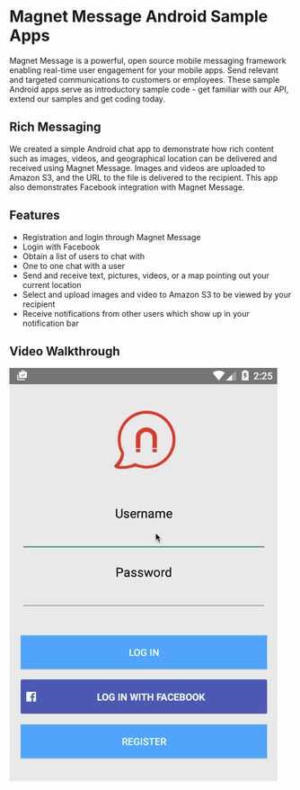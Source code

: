 # Magnet Message Android Sample Apps

Magnet Message is a powerful, open source mobile messaging framework enabling real-time user engagement for your mobile apps. Send relevant and targeted communications to customers or employees. These sample Android apps serve as introductory sample code - get familiar with our API, extend our samples and get coding today.

## Rich Messaging

We created a simple Android chat app to demonstrate how rich content such as images, videos, and geographical location can be delivered and received using Magnet Message. Images and videos are uploaded to Amazon S3, and the URL to the file is delivered to the recipient. This app also demonstrates Facebook integration with Magnet Message. 

## Features

* Registration and login through Magnet Message
* Login with Facebook 
* Obtain a list of users to chat with
* One to one chat with a user
* Send and receive text, pictures, videos, or a map pointing out your current location
* Select and upload images and video to Amazon S3 to be viewed by your recipient
* Receive notifications from other users which show up in your notification bar

## Video Walkthrough

![Video Walkthrough](android-rich-messaging-sample-2.gif)

